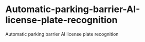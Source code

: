 # Automatic-parking-barrier-AI-license-plate-recognition
Automatic parking barrier AI license plate recognition
